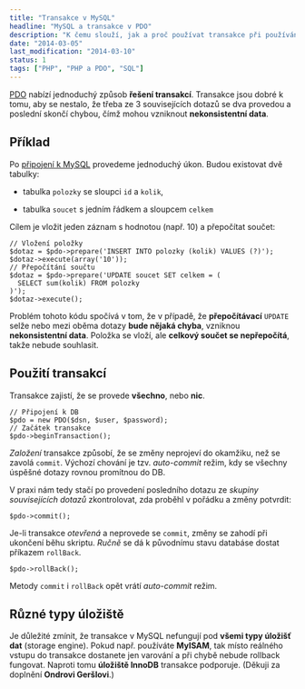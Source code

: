```yaml
---
title: "Transakce v MySQL"
headline: "MySQL a transakce v PDO"
description: "K čemu slouží, jak a proč používat transakce při používání MySQL v PDO."
date: "2014-03-05"
last_modification: "2014-03-10"
status: 1
tags: ["PHP", "PHP a PDO", "SQL"]
---
```


[PDO](/pdo) nabízí jednoduchý způsob **řešení transakcí**. Transakce jsou dobré k tomu, aby se nestalo, že třeba ze 3 souvisejících dotazů se dva provedou a poslední skončí chybou, čímž mohou vzniknout **nekonsistentní data**.

## Příklad

Po [připojení k MySQL](/pdo#pripojeni) provedeme jednoduchý úkon. Budou existovat dvě tabulky:

  - tabulka `polozky` se sloupci `id` a `kolik`,

  - tabulka `soucet` s jedním řádkem a sloupcem `celkem`

Cílem je vložit jeden záznam s hodnotou (např. 10) a přepočítat součet:

```
// Vložení položky
$dotaz = $pdo->prepare('INSERT INTO polozky (kolik) VALUES (?)');
$dotaz->execute(array('10'));
// Přepočítání součtu
$dotaz = $pdo->prepare('UPDATE soucet SET celkem = (
  SELECT sum(kolik) FROM polozky
)');
$dotaz->execute();
```

Problém tohoto kódu spočívá v tom, že v případě, že **přepočítávací** `UPDATE` selže nebo mezi oběma dotazy **bude nějaká chyba**, vzniknou **nekonsistentní data**. Položka se vloží, ale **celkový součet se nepřepočítá**, takže nebude souhlasit.

## Použití transakcí

Transakce zajistí, že se provede **všechno**, nebo **nic**.

```
// Připojení k DB
$pdo = new PDO($dsn, $user, $password);
// Začátek transakce
$pdo->beginTransaction();
```

*Založení* transakce způsobí, že se změny neprojeví do okamžiku, než se zavolá `commit`. Výchozí chování je tzv. *auto-commit* režim, kdy se všechny úspěšné dotazy rovnou promítnou do DB.

V praxi nám tedy stačí po provedení posledního dotazu ze *skupiny souvisejících dotazů* zkontrolovat, zda proběhl v pořádku a změny potvrdit:

```
$pdo->commit();
```

Je-li transakce *otevřená* a neprovede se `commit`, změny se zahodí při ukončení běhu skriptu. *Ručně* se dá k původnímu stavu databáse dostat příkazem `rollBack`.

```
$pdo->rollBack();
```

Metody `commit` i `rollBack` opět vrátí *auto-commit* režim.

## Různé typy úložiště

Je důležité zmínit, že transakce v MySQL nefungují pod **všemi typy úložišť dat** (storage engine). Pokud např. používáte **MyISAM**, tak místo reálného vstupu do transakce dostanete jen varování a při chybě nebude rollback fungovat. Naproti tomu **úložiště InnoDB** transakce podporuje. (Děkuji za doplnění **Ondrovi Geršlovi**.)